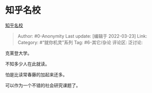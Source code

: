 # 知乎名校
[知乎名校](https://zhuanlan.zhihu.com/p/485958690)

> Author: #0-Anonymity
> Last update: [编辑于 2022-03-23]
> Link:
> Category: #“就你机灵”系列
> Tag: #6-其它/杂论
> 评论区:
> 泛讨论:

克莱登大学。

不知多少人在此就读。

怕是比读常春藤的加起来还多。

可以作为一个不错的社会研究课题了。
